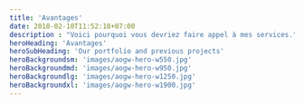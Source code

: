 ```yaml
---
title: 'Avantages'
date: 2018-02-10T11:52:18+07:00
description : "Voici pourquoi vous devriez faire appel à mes services."
heroHeading: 'Avantages'
heroSubHeading: 'Our portfolio and previous projects'
heroBackgroundsm: 'images/aogw-hero-w550.jpg'
heroBackgroundmd: 'images/aogw-hero-w950.jpg'
heroBackgroundlg: 'images/aogw-hero-w1250.jpg'
heroBackgroundxl: 'images/aogw-hero-w1900.jpg'
---
```

